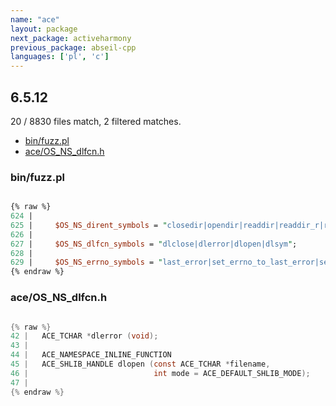 ```yaml
---
name: "ace"
layout: package
next_package: activeharmony
previous_package: abseil-cpp
languages: ['pl', 'c']
---
```

## 6.5.12
20 / 8830 files match, 2 filtered matches.

 - [bin/fuzz.pl](#binfuzzpl)
 - [ace/OS_NS_dlfcn.h](#aceos_ns_dlfcnh)

### bin/fuzz.pl

```pl

{% raw %}
624 | 
625 |     $OS_NS_dirent_symbols = "closedir|opendir|readdir|readdir_r|rewinddir|scandir|alphasort|seekdir|telldir|opendir_emulation|scandir_emulation|closedir_emulation|readdir_emulation";
626 | 
627 |     $OS_NS_dlfcn_symbols = "dlclose|dlerror|dlopen|dlsym";
628 | 
629 |     $OS_NS_errno_symbols = "last_error|set_errno_to_last_error|set_errno_to_wsa_last_error";
{% endraw %}

```
### ace/OS_NS_dlfcn.h

```c

{% raw %}
42 |   ACE_TCHAR *dlerror (void);
43 | 
44 |   ACE_NAMESPACE_INLINE_FUNCTION
45 |   ACE_SHLIB_HANDLE dlopen (const ACE_TCHAR *filename,
46 |                            int mode = ACE_DEFAULT_SHLIB_MODE);
47 | 
{% endraw %}

```